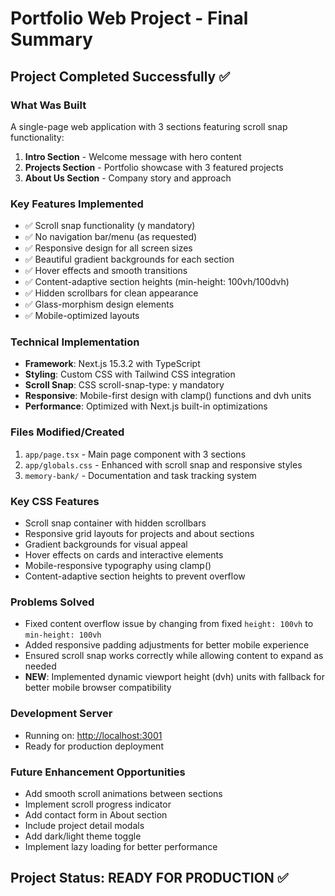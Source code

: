 # Portfolio Web Project - Final Summary

## Project Completed Successfully ✅

### What Was Built

A single-page web application with 3 sections featuring scroll snap functionality:

1. **Intro Section** - Welcome message with hero content
2. **Projects Section** - Portfolio showcase with 3 featured projects
3. **About Us Section** - Company story and approach

### Key Features Implemented

- ✅ Scroll snap functionality (y mandatory)
- ✅ No navigation bar/menu (as requested)
- ✅ Responsive design for all screen sizes
- ✅ Beautiful gradient backgrounds for each section
- ✅ Hover effects and smooth transitions
- ✅ Content-adaptive section heights (min-height: 100vh/100dvh)
- ✅ Hidden scrollbars for clean appearance
- ✅ Glass-morphism design elements
- ✅ Mobile-optimized layouts

### Technical Implementation

- **Framework**: Next.js 15.3.2 with TypeScript
- **Styling**: Custom CSS with Tailwind CSS integration
- **Scroll Snap**: CSS scroll-snap-type: y mandatory
- **Responsive**: Mobile-first design with clamp() functions and dvh units
- **Performance**: Optimized with Next.js built-in optimizations

### Files Modified/Created

1. `app/page.tsx` - Main page component with 3 sections
2. `app/globals.css` - Enhanced with scroll snap and responsive styles
3. `memory-bank/` - Documentation and task tracking system

### Key CSS Features

- Scroll snap container with hidden scrollbars
- Responsive grid layouts for projects and about sections
- Gradient backgrounds for visual appeal
- Hover effects on cards and interactive elements
- Mobile-responsive typography using clamp()
- Content-adaptive section heights to prevent overflow

### Problems Solved

- Fixed content overflow issue by changing from fixed `height: 100vh` to `min-height: 100vh`
- Added responsive padding adjustments for better mobile experience
- Ensured scroll snap works correctly while allowing content to expand as needed
- **NEW**: Implemented dynamic viewport height (dvh) units with fallback for better mobile browser compatibility

### Development Server

- Running on: <http://localhost:3001>
- Ready for production deployment

### Future Enhancement Opportunities

- Add smooth scroll animations between sections
- Implement scroll progress indicator
- Add contact form in About section
- Include project detail modals
- Add dark/light theme toggle
- Implement lazy loading for better performance

## Project Status: READY FOR PRODUCTION ✅

